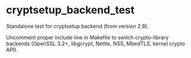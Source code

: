 # cryptsetup_backend_test
Standalone test for cryptsetup backend (from version 2.8).

Uncomment proper include line in Makefile to switch crypto-library
backends (OpenSSL 3.2+, libgcrypt, Nettle, NSS, MbedTLS, kernel crypto API).
